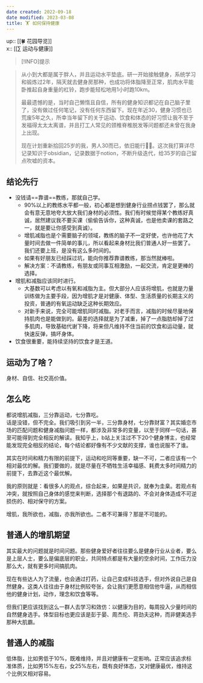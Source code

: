 ```yaml
---
date created: 2022-09-18
date modified: 2023-03-08
title: 🏋 如何保持健康
---
```


up:: [[🍀 花园导览]]  
x:: [[∑ 运动与健康]]

>[!INFO]提示

>
> 从小到大都是属于胖人，并且运动水平垫底。研一开始接触健身，系统学习和锻炼过2年，隔天就去健身房那种，也成功将体脂降至正常，肌肉水平能卧推起自身重量的杠铃，跑步能轻松地用1小时跑10km。
>
> 最最遗憾的是，当时自己懒惰且自信，所有的健身知识都记在自己脑子里了，没有做过任何笔记，没有任何东西留下。现在年近30，健身习惯也已荒废5年之久，所幸当年留下的关于运动、饮食和体态的好习惯让我不至于发福得太太太离谱，并且打工人常见的颈椎脊椎脱发等问题都还未曾在我身上出现。
>
> 现在计划重新拾回25岁的我，男人30而已，依旧能行💪🏻。这次我打算详尽记录知识于obsidian，记录数据于notion，不断升级迭代，给35岁的自己留点吹嘘的资本。

## 结论先行

- 没钱请==靠谱==教练，那就自己学。
	- 90%以上的教练水平都一般，初心都是想到健身行业捞点钱罢了，那么就会有意无意地夸大放大我们身材的必须性。我们有时候觉得某个教练好真诚，居然建议我不要买课（偷偷告诉你，这种真诚，也是他卖课的套路之一，就是要让你感受到真诚）。
	- 增肌减脂也是个需要脑子的领域，教练的脑子不一定好使，也许他花了大量时间去做一件简单的事儿，所以看起来身材比我们普通人好一些罢了。我们还要上班，是没有这么多时间的。
	- 如果有好朋友已经踩过坑，能向你推荐靠谱教练，那当然就棒啦。
	- 解决方案：不请教练，有朋友或同事互相激励，一起交流，肯定是更棒的选择。
- 增肌和减脂应该同时进行。
	- 大基数可以考虑以有氧和减脂为主。但大部分人应该将增肌，也就是力量训练做为主要手段，因为增肌才是对健康、体型、生活质量的长期主义的投资，普通的有氧运动缺乏这种长期效应。
	- 对新手来说，完全可能增肌同时减脂。对老手而言，减脂的时候尽量地保持肌肉也是能做到的。最差的选择就是为了减重，掉了一点脂肪却掉了过多肌肉，导致基础代谢下降，将来但凡维持不住当前的饮食和运动量，就快速反弹，搞坏身体。
- 饮食很重要，能持续坚持的饮食才是王道。

## 运动为了啥？

身材、自信、社交高价值。

## 怎么吃

都说增肌减脂，三分靠运动，七分靠吃。  
话是没错，但不完全。我们吸引到另一半，三分靠身材，七分靠财富？其实婚恋市场的匹配问题和健身减脂问题一样，都涉及非常多的变量，以至于同样一句话，甚至可能得到完全相反的解读。我知乎上，b站上关注过不下20个健身博主，也经常能发现完全相反的结论，每个结论都好像有不少文献的支撑，谁也说服不了谁。

其实在时间和精力有限的前提下，运动和吃同等重要，缺一不可，二者应该有一个相对最优的解。我们要做的，就是尽量在不牺牲生活幸福感、耗费太多时间精力的前提下，去靠近这个最优解。

我的原则就是：看很多人的观点，综合起来，如果是共识，就奉为圭臬。若观点有冲突，就按照自己身体的感觉来判断，选择那个有退路的、不会对身体造成不可逆损伤的、相对保守的方案。

增肌，我所欲也，减脂，亦我所欲也。二者不可兼得？那是不可能的。

## 普通人的增肌期望

其实最大的问题就是时间问题。那些健身爱好者往往要么是健身行业从业者，要么是上层人士，要么是偏底层的职业，共同特点都是有大量的空余时间，工作压力没那么大，就有更多时间搞肌肉。

现在有些达人为了流量，也会通过打药，让自己变成科技选手，但对外说自己是自然健身。这类人往往由于身材比例较夸张，会让我们更愿意相信他牛逼，从而相信他的健身计划，动作，理念和饮食等等。

但我们更应该找到这么一群人去学习和效仿：以健康为目的，每周投入少量时间的自然健身选手。体型目标也更应该是彭于晏、周杰伦、蒋劲夫这种，而非健美选手那种大肌霸。

## 普通人的减脂

低体脂，比如男低于10%，既难维持，并且对健康有一定影响。正常应该追求标准体质，比如男15%左右，女25%左右，既有良好体态，又对健康最优，维持这个比例又相对容易。
